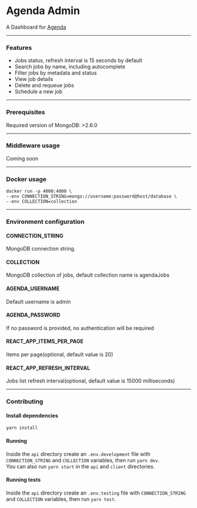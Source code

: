# Agenda Admin
A Dashboard for [Agenda](https://github.com/agenda/agenda)

---

### Features

- Jobs status, refresh interval is 15 seconds by default
- Search jobs by name, including autocomplete
- Filter jobs by metadata and status
- View job details
- Delete and requeue jobs
- Schedule a new job

---

### Prerequisites

Required version of MongoDB: >2.6.0

---

### Middleware usage

Coming soon

---

### Docker usage
```
docker run -p 4000:4000 \ 
--env CONNECTION_STRING=mongo://username:password@host/database \
--env COLLECTION=collection
```

---

### Environment configuration

#### CONNECTION_STRING

MongoDB connection string.

#### COLLECTION

MongoDB collection of jobs, default collection name is agendaJobs

#### AGENDA_USERNAME

Default username is admin

#### AGENDA_PASSWORD

If no password is provided, no authentication will be required

#### REACT_APP_ITEMS_PER_PAGE

Items per page(optional, default value is 20)

#### REACT_APP_REFRESH_INTERVAL

Jobs list refresh interval(optional, default value is 15000 milliseconds)

---

### Contributing

#### Install dependencies

`yarn install`

#### Running

Inside the `api` directory create an `.env.development` file with `CONNECTION_STRING` and `COLLECTION` variables, then run `yarn dev`. \
You can also run `yarn start` in the `api` and `client` directories.


#### Running tests

Inside the `api` directory create an `.env.testing` file with `CONNECTION_STRING` and `COLLECTION` variables, then run `yarn test`.
